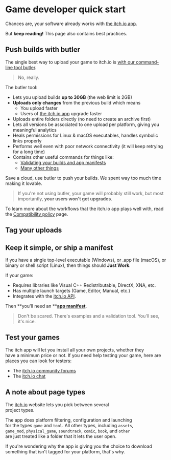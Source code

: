 # Game developer quick start

Chances are, your software already works with [the itch.io app](https://itch.io/app).

But **keep reading!** This page also contains best practices.

## Push builds with butler

The single best way to upload your game to itch.io is [with our command-line tool butler](https://itch.io/docs/butler).

> No, really.

The butler tool:

* Lets you upload builds **up to 30GB** \(the web limit is 2GB\)
* **Uploads only changes** from the previous build which means
  * You upload faster
  * Users of [the itch.io app](https://itch.io/app) upgrade faster
* Uploads entire folders directly \(no need to create an archive first\)
* Lets all versions be associated to one upload per platform, giving you meaningful analytics
* Heals permissions for Linux & macOS executables, handles symbolic links properly
* Performs well even with poor network connectivity \(it will keep retrying for a long time\)
* Contains other useful commands for things like:
  * [Validating your builds and app manifests](/integrating/manifest/validating-your-manifest.md)
  * [Many other things](https://itch.io/docs/butler/utilities.html)

Save a cloud, use butler to push your builds. We spent way too much time making it lovable.

> If you're not using butler, your game will probably still work, but most importantly, **your users won't get upgrades**.

To learn more about the workflows that the itch.io app plays well with, read the [Compatibility policy](/integrating/compatibility-policy.md) page.

## Tag your uploads



## Keep it simple, or ship a manifest

If you have a single top-level executable \(Windows\), or .app file \(macOS\), or binary or shell script \(Linux\), then things should **Just Work**.

If your game:

* Requires libraries like Visual C++ Redistributable, DirectX, XNA, etc.
* Has multiple launch targets \(Game, Editor, Manual, etc.\)
* Integrates with the [itch.io API](https://itch.io/docs/api/overview).

Then **you'll need an **[**app manifest**](/integrating/manifest.md).

> Don't be scared. There's examples and a validation tool. You'll see, it's nice.

## Test your games

The itch app will let you install all your own projects, whether they  
have a minimum price or not. If you need help testing your game, here are  
places you can look for testers:

* The [itch.io community forums](https://itch.io/community)
* The [itch.io chat](https://itch.io/chat)

## A note about page types

The [itch.io](https://itch.io) website lets you pick between several  
project types.

The app does platform filtering, configuration and launching  
for the types `game` and `tool`. All other types, including `assets`,  
`game_mod`, `physical_game`, `soundtrack`, `comic`, `book`, and `other`  
are just treated like a folder that it lets the user open.

If you're wondering why the app is giving you the choice to download  
something that isn't tagged for your platform, that's why.

